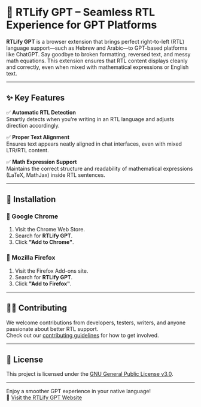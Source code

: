 # 🚀 RTLify GPT – Seamless RTL Experience for GPT Platforms

**RTLify GPT** is a browser extension that brings perfect right-to-left (RTL) language support—such as Hebrew and Arabic—to GPT-based platforms like ChatGPT. Say goodbye to broken formatting, reversed text, and messy math equations. This extension ensures that RTL content displays cleanly and correctly, even when mixed with mathematical expressions or English text.

---

## ✨ Key Features

✅ **Automatic RTL Detection**  
Smartly detects when you're writing in an RTL language and adjusts direction accordingly.

✅ **Proper Text Alignment**  
Ensures text appears neatly aligned in chat interfaces, even with mixed LTR/RTL content.

✅ **Math Expression Support**  
Maintains the correct structure and readability of mathematical expressions (LaTeX, MathJax) inside RTL sentences.

---

## 🧩 Installation

### 🔹 Google Chrome

1. Visit the Chrome Web Store.
2. Search for **RTLify GPT**.
3. Click **"Add to Chrome"**.

### 🔹 Mozilla Firefox

1. Visit the Firefox Add-ons site.
2. Search for **RTLify GPT**.
3. Click **"Add to Firefox"**.

<!--
### 🔹 Microsoft Edge
(Coming Soon) – Edge support is on the way!
-->

---

## 👨‍💻 Contributing

We welcome contributions from developers, testers, writers, and anyone passionate about better RTL support.  
Check out our [contributing guidelines](CONTRIBUTING.md) for how to get involved.

---

## 📄 License

This project is licensed under the [GNU General Public License v3.0](LICENSE.md).

---

Enjoy a smoother GPT experience in your native language!  
🔗 [Visit the RTLify GPT Website](http://rtlify-gpt.auxion.space)

